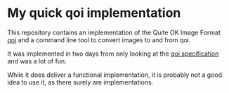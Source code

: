 # My quick qoi implementation
This repository contains an implementation of the Quite OK Image Format
[qoi](https://qoiformat.org) and a command line tool to convert images to and from qoi.

It was implemented in two days from only looking at the [qoi specification](https://qoiformat.org/qoi-specification.pdf) and was a lot of fun.

While it does deliver a functional implementation, it is probably not a good idea to use it, as there surely are implementations.


